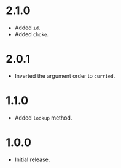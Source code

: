 # 2.1.0

- Added `id`.
- Added `choke`.

# 2.0.1

- Inverted the argument order to `curried`.

# 1.1.0

- Added `lookup` method.

# 1.0.0

- Initial release.
